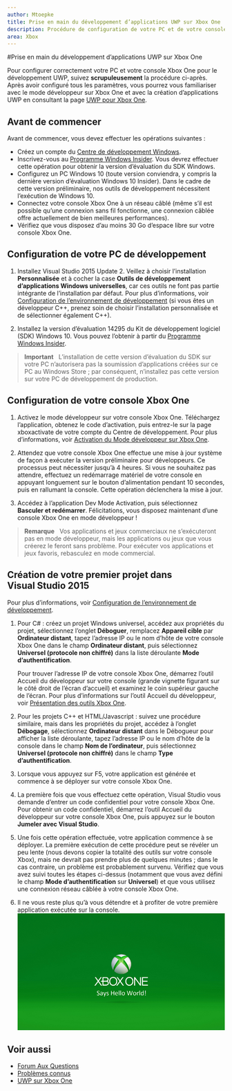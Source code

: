 ```yaml
---
author: Mtoepke
title: Prise en main du développement d’applications UWP sur Xbox One
description: Procédure de configuration de votre PC et de votre console Xbox One pour le développement UWP.
area: Xbox
---
```


#Prise en main du développement d’applications UWP sur Xbox One

Pour configurer correctement votre PC et votre console Xbox One pour le développement UWP, suivez **scrupuleusement** la procédure ci-après. Après avoir configuré tous les paramètres, vous pourrez vous familiariser avec le mode développeur sur Xbox One et avec la création d’applications UWP en consultant la page [UWP pour Xbox One](index.md). 

## Avant de commencer
Avant de commencer, vous devez effectuer les opérations suivantes :
-   Créez un compte du [Centre de développement Windows](https://dev.windows.com).
-   Inscrivez-vous au [Programme Windows Insider](https://insider.windows.com/). Vous devrez effectuer cette opération pour obtenir la version d’évaluation du SDK Windows.
-   Configurez un PC Windows 10 (toute version conviendra, y compris la dernière version d’évaluation Windows 10 Insider). Dans le cadre de cette version préliminaire, nos outils de développement nécessitent l’exécution de Windows 10. 
-   Connectez votre console Xbox One à un réseau câblé (même s’il est possible qu’une connexion sans fil fonctionne, une connexion câblée offre actuellement de bien meilleures performances).
- Vérifiez que vous disposez d’au moins 30 Go d’espace libre sur votre console Xbox One.

## Configuration de votre PC de développement
1.  Installez Visual Studio 2015 Update 2. Veillez à choisir l’installation **Personnalisée** et à cocher la case **Outils de développement d’applications Windows universelles**, car ces outils ne font pas partie intégrante de l’installation par défaut. Pour plus d’informations, voir [Configuration de l’environnement de développement](development-environment-setup.md) (si vous êtes un développeur C++, prenez soin de choisir l’installation personnalisée et de sélectionner également C++).

2.  Installez la version d’évaluation 14295 du Kit de développement logiciel (SDK) Windows 10. Vous pouvez l’obtenir à partir du [Programme Windows Insider](http://go.microsoft.com/fwlink/p/?LinkId=780552).
  
  > **Important** &nbsp;&nbsp;L’installation de cette version d’évaluation du SDK sur votre PC n’autorisera pas la soumission d’applications créées sur ce PC au Windows Store ; par conséquent, n’installez pas cette version sur votre PC de développement de production. 

## Configuration de votre console Xbox One
1.  Activez le mode développeur sur votre console Xbox One. Téléchargez l’application, obtenez le code d’activation, puis entrez-le sur la page xboxactivate de votre compte du Centre de développement. Pour plus d’informations, voir [Activation du Mode développeur sur Xbox One](devkit-activation.md). 

2.  Attendez que votre console Xbox One effectue une mise à jour système de façon à exécuter la version préliminaire pour développeurs. Ce processus peut nécessiter jusqu’à 4 heures. Si vous ne souhaitez pas attendre, effectuez un redémarrage matériel de votre console en appuyant longuement sur le bouton d’alimentation pendant 10 secondes, puis en rallumant la console. Cette opération déclenchera la mise à jour.  

3.  Accédez à l’application Dev Mode Activation, puis sélectionnez **Basculer et redémarrer**. Félicitations, vous disposez maintenant d’une console Xbox One en mode développeur !
  
  > **Remarque** &nbsp;&nbsp;Vos applications et jeux commerciaux ne s’exécuteront pas en mode développeur, mais les applications ou jeux que vous créerez le feront sans problème. Pour exécuter vos applications et jeux favoris, rebasculez en mode commercial.

## Création de votre premier projet dans Visual Studio 2015

Pour plus d’informations, voir [Configuration de l’environnement de développement](development-environment-setup.md).

1.  Pour C# : créez un projet Windows universel, accédez aux propriétés du projet, sélectionnez l’onglet **Déboguer**, remplacez **Appareil cible** par **Ordinateur distant**, tapez l’adresse IP ou le nom d’hôte de votre console Xbox One dans le champ **Ordinateur distant**, puis sélectionnez **Universel (protocole non chiffré)** dans la liste déroulante **Mode d’authentification**.   

    Pour trouver l’adresse IP de votre console Xbox One, démarrez l’outil Accueil du développeur sur votre console (grande vignette figurant sur le côté droit de l’écran d’accueil) et examinez le coin supérieur gauche de l’écran. Pour plus d’informations sur l’outil Accueil du développeur, voir [Présentation des outils Xbox One](introduction-to-xbox-tools.md).  

2.  Pour les projets C++ et HTML/Javascript : suivez une procédure similaire, mais dans les propriétés du projet, accédez à l’onglet **Débogage**, sélectionnez **Ordinateur distant** dans le Débogueur pour afficher la liste déroulante, tapez l’adresse IP ou le nom d’hôte de la console dans le champ **Nom de l’ordinateur**, puis sélectionnez **Universel (protocole non chiffré)** dans le champ **Type d’authentification**.
   
3.  Lorsque vous appuyez sur F5, votre application est générée et commence à se déployer sur votre console Xbox One.
  
4.  La première fois que vous effectuez cette opération, Visual Studio vous demande d’entrer un code confidentiel pour votre console Xbox One. Pour obtenir un code confidentiel, démarrez l’outil Accueil du développeur sur votre console Xbox One, puis appuyez sur le bouton **Jumeler avec Visual Studio**.
  
5.  Une fois cette opération effectuée, votre application commence à se déployer. La première exécution de cette procédure peut se révéler un peu lente (nous devons copier la totalité des outils sur votre console Xbox), mais ne devrait pas prendre plus de quelques minutes ; dans le cas contraire, un problème est probablement survenu. Vérifiez que vous avez suivi toutes les étapes ci-dessus (notamment que vous avez défini le champ **Mode d’authentification** sur **Universel**) et que vous utilisez une connexion réseau câblée à votre console Xbox One.  

6. Il ne vous reste plus qu’à vous détendre et à profiter de votre première application exécutée sur la console.  
   ![Hello World](images/getting-started-hello-world.png)
   

## Voir aussi  
- [Forum Aux Questions](frequently-asked-questions.md)  
- [Problèmes connus](known-issues.md)
- [UWP sur Xbox One](index.md)


<!--HONumber=May16_HO2-->


